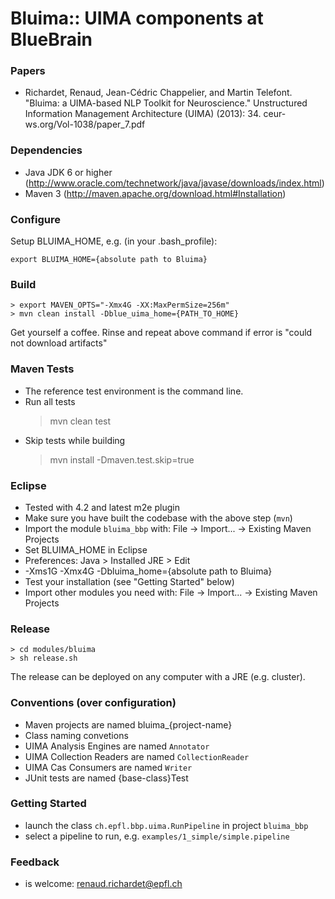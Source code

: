 Bluima:: UIMA components at BlueBrain
=====================================


### Papers

* Richardet, Renaud, Jean-Cédric Chappelier, and Martin Telefont.
  "Bluima: a UIMA-based NLP Toolkit for Neuroscience."
  Unstructured Information Management Architecture (UIMA) (2013): 34.
  ceur-ws.org/Vol-1038/paper_7.pdf


### Dependencies

* Java JDK 6 or higher (http://www.oracle.com/technetwork/java/javase/downloads/index.html)
* Maven 3			   (http://maven.apache.org/download.html#Installation)


### Configure

Setup BLUIMA_HOME, e.g. (in your .bash_profile):

    export BLUIMA_HOME={absolute path to Bluima}


### Build

    > export MAVEN_OPTS="-Xmx4G -XX:MaxPermSize=256m"
    > mvn clean install -Dblue_uima_home={PATH_TO_HOME}

Get yourself a coffee. Rinse and repeat above command if error is "could not download artifacts"


### Maven Tests

* The reference test environment is the command line.
* Run all tests
    > mvn clean test
* Skip tests while building
    > mvn install -Dmaven.test.skip=true


### Eclipse

* Tested with 4.2 and latest m2e plugin
* Make sure you have built the codebase with the above step (`mvn`)
* Import the module `bluima_bbp` with: File -> Import... -> Existing Maven Projects
* Set BLUIMA_HOME in Eclipse
 * Preferences: Java > Installed JRE > Edit
 * -Xms1G -Xmx4G -Dbluima_home={absolute path to Bluima}
* Test your installation (see "Getting Started" below)
* Import other modules you need with: File -> Import... -> Existing Maven Projects

### Release

    > cd modules/bluima
    > sh release.sh

The release can be deployed on any computer with a JRE (e.g. cluster).


### Conventions (over configuration)

* Maven projects are named bluima_{project-name}
* Class naming convetions
 * UIMA Analysis Engines are named   `Annotator`
 * UIMA Collection Readers are named `CollectionReader`
 * UIMA Cas Consumers are named      `Writer`
 * JUnit tests are named {base-class}Test

### Getting Started

* launch the class `ch.epfl.bbp.uima.RunPipeline` in project `bluima_bbp`
* select a pipeline to run, e.g. `examples/1_simple/simple.pipeline`


### Feedback

* is welcome: renaud.richardet@epfl.ch
